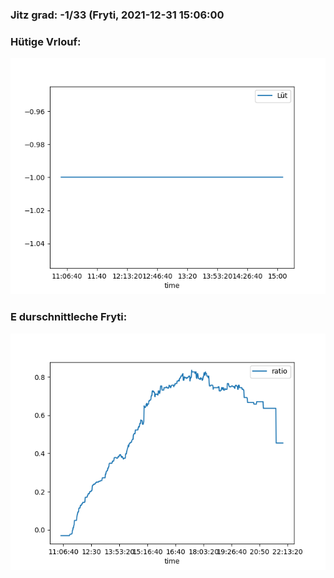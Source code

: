 ### Jitz grad: -1/33 (Fryti, 2021-12-31 15:06:00

### Hütige Vrlouf:
![Graph](Today.png)

### E durschnittleche Fryti:
![Graph](Fryti.png)